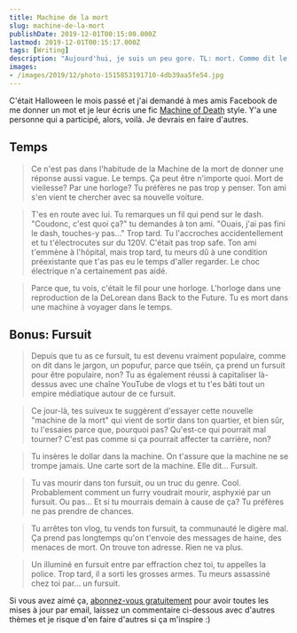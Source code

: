 ```yaml
---
title: Machine de la mort
slug: machine-de-la-mort
publishDate: 2019-12-01T00:15:00.000Z
lastmod: 2019-12-01T00:15:17.000Z
tags: [Writing]
description: "Aujourd'hui, je suis un peu gore. TL: mort. Comme dit le titre. C'est pas kid-friendly."
images:
- /images/2019/12/photo-1515853191710-4db39aa5fe54.jpg
---
```


C'était Halloween le mois passé et j'ai demandé à mes amis Facebook de me donner un mot et je leur écris une fic [Machine of Death](https://en.wikipedia.org/wiki/Machine_of_Death) style. Y'a une personne qui a participé, alors, voilà. Je devrais en faire d'autres.

## Temps

> Ce n'est pas dans l'habitude de la Machine de la mort de donner une réponse aussi vague. Le temps. Ça peut être n'importe quoi. Mort de vieilesse? Par une horloge? Tu préfères ne pas trop y penser. Ton ami s'en vient te chercher avec sa nouvelle voiture.

> T'es en route avec lui. Tu remarques un fil qui pend sur le dash. "Coudonc, c'est quoi ça?" tu demandes à ton ami. "Ouais, j'ai pas fini le dash, touches-y pas..." Trop tard. Tu l'accroches accidentellement et tu t'électrocutes sur du 120V. C'était pas trop safe. Ton ami t'emmène à l'hôpital, mais trop tard, tu meurs dû à une condition préexistante que t'as pas eu le temps d'aller regarder. Le choc électrique n'a certainement pas aidé.

> Parce que, tu vois, c'était le fil pour une horloge. L'horloge dans une reproduction de la DeLorean dans Back to the Future. Tu es mort dans une machine à voyager dans le temps.

## Bonus: Fursuit

> Depuis que tu as ce fursuit, tu est devenu vraiment populaire, comme on dit dans le jargon, un popufur, parce que tséin, ça prend un fursuit pour être populaire, non? Tu as également réussi à capitaliser là-dessus avec une chaîne YouTube de vlogs et tu t'es bâti tout un empire médiatique autour de ce fursuit.

> Ce jour-là, tes suiveux te suggèrent d'essayer cette nouvelle "machine de la mort" qui vient de sortir dans ton quartier, et bien sûr, tu l'essaies parce que, pourquoi pas? Qu'est-ce qui pourrait mal tourner? C'est pas comme si ça pourrait affecter ta carrière, non?

> Tu insères le dollar dans la machine. On t'assure que la machine ne se trompe jamais. Une carte sort de la machine. Elle dit... Fursuit.

> Tu vas mourir dans ton fursuit, ou un truc du genre. Cool. Probablement comment un furry voudrait mourir, asphyxié par un fursuit. Ou pas... Et si tu mourrais demain à cause de ça? Tu préfères ne pas prendre de chances.

> Tu arrêtes ton vlog, tu vends ton fursuit, ta communauté le digère mal. Ça prend pas longtemps qu'on t'envoie des messages de haine, des menaces de mort. On trouve ton adresse. Rien ne va plus.

> Un illuminé en fursuit entre par effraction chez toi, tu appelles la police. Trop tard, il a sorti les grosses armes. Tu meurs assassiné chez toi par... un fursuit.

Si vous avez aimé ça, [abonnez-vous gratuitement](/signup/) pour avoir toutes les mises à jour par email, laissez un commentaire ci-dessous avec d'autres thèmes et je risque d'en faire d'autres si ça m'inspire :)
